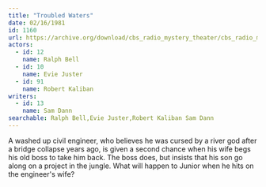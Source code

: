 ```yaml
---
title: "Troubled Waters"
date: 02/16/1981
id: 1160
url: https://archive.org/download/cbs_radio_mystery_theater/cbs_radio_mystery_theater-1151-1200.zip/cbs_radio_mystery_theater-1151-1200%2Fcbsrmt_1160_troubled_waters.mp3
actors:  
  - id: 12
    name: Ralph Bell  
  - id: 10
    name: Evie Juster  
  - id: 91
    name: Robert Kaliban
writers:  
  - id: 13
    name: Sam Dann
searchable: Ralph Bell,Evie Juster,Robert Kaliban Sam Dann
---
```

A washed up civil engineer, who believes he was cursed by a river god after a bridge collapse years ago, is given a second chance when his wife begs his old boss to take him back. The boss does, but insists that his son go along on a project in the jungle. What will happen to Junior when he hits on the engineer's wife?